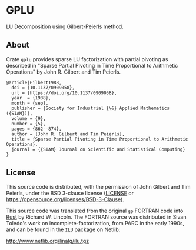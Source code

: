 # GPLU

LU Decomposition using Gilbert-Peierls method.

## About

Crate `gplu` provides sparse LU factorization with partial pivoting as
described in "Sparse Partial Pivoting in Time Proportional to Arithmetic
Operations" by John R. Gilbert and Tim Peierls.

```
@article{Gilbert1988,
  doi = {10.1137/0909058},
  url = {https://doi.org/10.1137/0909058},
  year  = {1988},
  month = {sep},
  publisher = {Society for Industrial {\&} Applied Mathematics ({SIAM})},
  volume = {9},
  number = {5},
  pages = {862--874},
  author = {John R. Gilbert and Tim Peierls},
  title = {Sparse Partial Pivoting in Time Proportional to Arithmetic Operations},
  journal = {{SIAM} Journal on Scientific and Statistical Computing}
}
```

## License

This source code is distributed, with the permission of John Gilbert
and Tim Peierls, under the BSD 3-clause license ([LICENSE](LICENSE) or
https://opensource.org/licenses/BSD-3-Clause).

This source code was translated from the original `gp` FORTRAN code into 
[Rust](https://rustlang.org) by Richard W. Lincoln. The FORTRAN source was
distributed in Sivan Toledo's work on incomplete-factorization, from PARC 
in the early 1990s, and can be found in the `ILU` package on Netlib:

http://www.netlib.org/linalg/ilu.tgz
